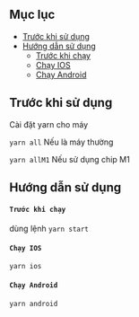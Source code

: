 ## Mục lục

* [Trước khi sử dụng](#Trước-khi-sử-dụng)
* [Hướng dẫn sử dụng](#Hướng-dẫn-sử-dụng)
  * [Trước khi chạy](#Trước-khi-chạy)
  * [Chạy IOS](#Chạy-IOS)
  * [Chạy Android](#Chạy-Android)

## Trước khi sử dụng

Cài đặt yarn cho máy

`yarn all` Nếu là máy thường

`yarn allM1` Nếu sử dụng chip M1

## Hướng dẫn sử dụng

#### `Trước khi chạy`

dùng lệnh `yarn start`

#### `Chạy IOS`

`yarn ios`

#### `Chạy Android`

`yarn android`